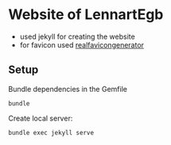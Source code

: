 # Website of LennartEgb

- used jekyll for creating the website
- for favicon used [realfavicongenerator](https://realfavicongenerator.net/)

## Setup
Bundle dependencies in the Gemfile
```
bundle
```

Create local server:
```
bundle exec jekyll serve
```